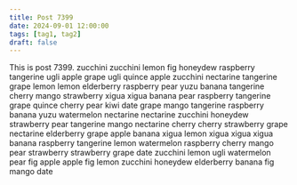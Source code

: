 ```yaml
---
title: Post 7399
date: 2024-09-01 12:00:00
tags: [tag1, tag2]
draft: false
---
```

This is post 7399.
zucchini
zucchini
lemon
fig
honeydew
raspberry
tangerine
ugli
apple
grape
ugli
quince
apple
zucchini
nectarine
tangerine
grape
lemon
lemon
elderberry
raspberry
pear
yuzu
banana
tangerine
cherry
mango
strawberry
xigua
xigua
banana
pear
raspberry
tangerine
grape
quince
cherry
pear
kiwi
date
grape
mango
tangerine
raspberry
banana
yuzu
watermelon
nectarine
nectarine
zucchini
honeydew
strawberry
pear
tangerine
mango
nectarine
cherry
cherry
strawberry
grape
nectarine
elderberry
grape
apple
banana
xigua
lemon
xigua
xigua
xigua
banana
raspberry
tangerine
lemon
watermelon
raspberry
cherry
mango
pear
strawberry
strawberry
grape
date
zucchini
lemon
ugli
watermelon
pear
fig
apple
apple
fig
lemon
zucchini
honeydew
elderberry
banana
fig
mango
date
